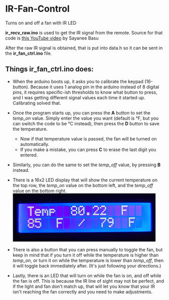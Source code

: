 # IR-Fan-Control
Turns on and off a fan with IR LED

**ir_recv_raw.ino** is used to get the IR signal from the remote. 
Source for that code is [this YouTube video](https://www.youtube.com/watch?v=JL821Ng-6vA) by Sayanee Basu

After the raw IR signal is obtained, that is put into data.h so it can be sent in the **ir_fan_ctrl.ino** file.

## Things ir_fan_ctrl.ino does:

* When the arduino boots up, it asks you to calibrate the keypad (16-button). Because it uses 1 analog pin in the arduino instead of 8 digital pins, it requires specific-ish thresholds to know what button to press, and I was getting different signal values each time it started up. Calibrating solved that.

* Once the program starts up, you can press the **A** button to set the *temp_on* value. Simply enter the value you want (default is °F, but you can switch the code to be °C instead), then press the **D** button to save the temperature.
  * Now if that temperature value is passed, the fan will be turned on automatically.
  * If you make a mistake, you can press **C** to erase the last digit you entered.

* Similarly, you can do the same to set the *temp_off* value, by pressing **B** instead.

* There is a 16x2 LED display that will show the current temperature on the top row, the *temp_on* value on the bottom left, and the *temp_off* value on the bottom right.  
![Image of LCD Display](https://github.com/Brendon-K/IR-Fan-Control/blob/main/images/lcd.jpg?raw=true)

* There is also a button that you can press manually to toggle the fan, but keep in mind that if you turn it off while the temperature is higher than *temp_on*, or turn it on while the temperature is lower than *temp_off*, then it will toggle back immediately after. (It's just following your directions.)

* Lastly, there is an LED that will turn on while the fan is on, and off while the fan is off. This is because the IR line of sight may not be perfect, and if the light and fan don't match up, that will let you know that your IR isn't reaching the fan correctly and you need to make adjustments.